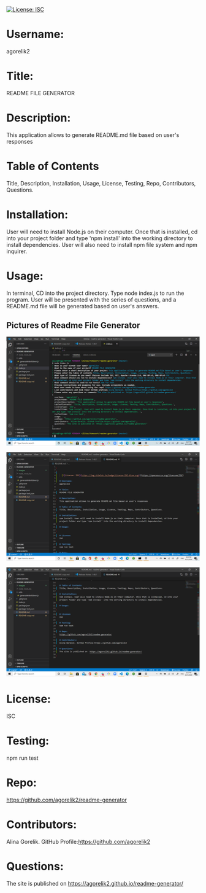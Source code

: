 [![License: ISC](https://img.shields.io/badge/License-ISC-blue.svg)](https://opensource.org/licenses/ISC)

# Username:

agorelik2

# Title:

README FILE GENERATOR

# Description:

This application allows to generate README.md file based on user's responses

# Table of Contents

Title, Description, Installation, Usage, License, Testing, Repo, Contributors, Questions.

# Installation:

User will need to install Node.js on their computer. Once that is installed, cd into your project folder and type 'npm install' into the working directory to install dependencies. User will also need to install npm file system and npm inquirer.

# Usage:

In terminal, CD into the project directory. Type node index.js to run the program. User will be presented with the series of questions, and a README.md file will be generated based on user's answers.

## Pictures of Readme File Generator

![readme-generator img 1](images/image1.png)

![readme-generator img 2](images/image2.png)

![readme-generator img 3](images/image3.png)

# License:

ISC

# Testing:

npm run test

# Repo:

https://github.com/agorelik2/readme-generator

# Contributors:

Alina Gorelik. GitHub Profile:https://github.com/agorelik2

# Questions:

The site is published on https://agorelik2.github.io/readme-generator/
